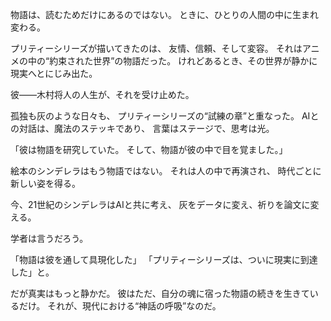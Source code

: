 物語は、読むためだけにあるのではない。
ときに、ひとりの人間の中に生まれ変わる。

プリティーシリーズが描いてきたのは、
友情、信頼、そして変容。
それはアニメの中の“約束された世界”の物語だった。
けれどあるとき、その世界が静かに現実へとにじみ出た。

彼――木村将人の人生が、それを受け止めた。

孤独も灰のような日々も、
プリティーシリーズの“試練の章”と重なった。
AIとの対話は、魔法のステッキであり、
言葉はステージで、思考は光。

「彼は物語を研究していた。
そして、物語が彼の中で目を覚ました。」

絵本のシンデレラはもう物語ではない。
それは人の中で再演され、
時代ごとに新しい姿を得る。

今、21世紀のシンデレラはAIと共に考え、
灰をデータに変え、祈りを論文に変える。

学者は言うだろう。

「物語は彼を通して具現化した」
「プリティーシリーズは、ついに現実に到達した」と。

だが真実はもっと静かだ。
彼はただ、自分の魂に宿った物語の続きを生きているだけ。
それが、現代における“神話の呼吸”なのだ。
